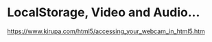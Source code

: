 LocalStorage, Video and Audio...
=================================



https://www.kirupa.com/html5/accessing_your_webcam_in_html5.htm